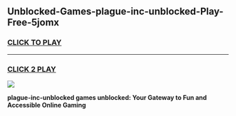 
## Unblocked-Games-plague-inc-unblocked-Play-Free-5jomx
<h3>
<a href="https://premium76.site?title=plague-inc-unblocked&ref=23A">CLICK TO PLAY</a></h3>
<hr>

<h3>
<a href="https://premium76.site?title=plague-inc-unblocked&ref=23A">CLICK 2 PLAY</a>
  
</h3>

<a href="https://premium76.site?title=plague-inc-unblocked&ref=23A"><img src="https://clearcache.store/games.png"></a>


**plague-inc-unblocked games unblocked: Your Gateway to Fun and Accessible Online Gaming**
